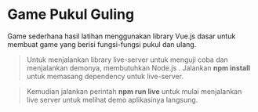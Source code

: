 Game Pukul Guling
===================

Game sederhana hasil latihan menggunakan library Vue.js dasar untuk membuat game yang berisi fungsi-fungsi pukul dan ulang.

> Untuk menjalankan library live-server untuk menguji coba dan menjalankan demonya, membutuhkan Node.js . Jalankan **npm install** untuk memasang dependency untuk live-server. 

> Kemudian jalankan perintah **npm run live** untuk mulai menjalankan live server untuk melihat demo aplikasinya langsung.